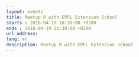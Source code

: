 ```yaml
---
layout: events
title: Meetup R with EPFL Extension School
starts : 2018-04-19 18:30:00 +0200
ends : 2018-04-19 21:30:00 +0200
url_address:
lang: en
description: Meetup R with EPFL Extension School
---
```


